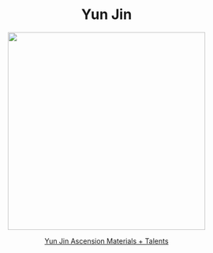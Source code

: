 <body>
  <div align="center">
    <h1> Yun Jin </h1>
<img src="https://i0.wp.com/traveler.gg/wp-content/uploads/yunjin.png?fit=707%2C823&ssl=1" width=400>
<p></p>
<a href="https://github.com/lihgrandini/characterstp/blob/main/Characters/Yun%20Jin/Yun%20Jin.rar">Yun Jin Ascension Materials + Talents</a><br>
  
  </div>
</body>
